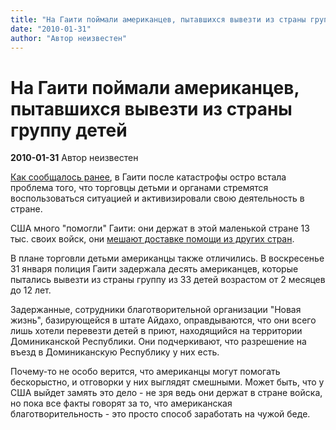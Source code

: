 ```yaml
---
title: "На Гаити поймали американцев, пытавшихся вывезти из страны группу детей"
date: "2010-01-31"
author: "Автор неизвестен"
---
```


# На Гаити поймали американцев, пытавшихся вывезти из страны группу детей

**2010-01-31** Автор неизвестен

[Как сообщалось ранее](/1872.html), в Гаити после катастрофы остро встала проблема того, что торговцы детьми и органами стремятся воспользоваться ситуацией и активизировали свою деятельность в стране.

США много "помогли" Гаити: они держат в этой маленькой стране 13 тыс. своих войск, они [мешают доставке помощи из других стран](/1840.html).

В плане торговли детьми американцы также отличились. В воскресенье 31 января полиция Гаити задержала десять американцев, которые пытались вывезти из страны группу из 33 детей возрастом от 2 месяцев до 12 лет.

Задержанные, сотрудники благотворительной организации "Новая жизнь", базирующейся в штате Айдахо, оправдываются, что они всего лишь хотели перевезти детей в приют, находящийся на территории Доминиканской Республики. Они подчеркивают, что разрешение на въезд в Доминиканскую Республику у них есть.

Почему-то не особо верится, что американцы могут помогать бескорыстно, и отговорки у них выглядят смешными. Может быть, что у США выйдет замять это дело - не зря ведь они держат в стране войска, но пока все факты говорят за то, что американская благотворительность - это просто способ заработать на чужой беде.